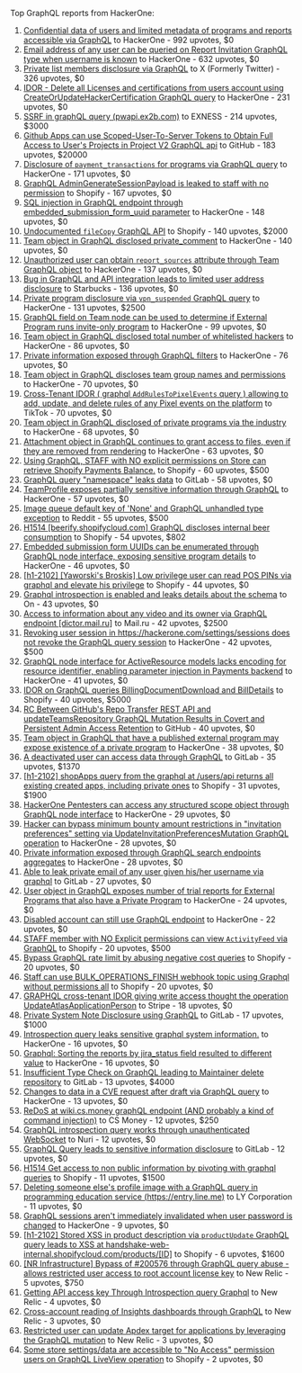 Top GraphQL reports from HackerOne:

1. [Confidential data of users and limited metadata of programs and reports accessible via GraphQL](https://hackerone.com/reports/489146) to HackerOne - 992 upvotes, $0
2. [Email address of any user can be queried on Report Invitation GraphQL type when username is known](https://hackerone.com/reports/792927) to HackerOne - 632 upvotes, $0
3. [Private list members disclosure via GraphQL](https://hackerone.com/reports/885539) to X (Formerly Twitter) - 326 upvotes, $0
4. [IDOR - Delete all Licenses and certifications from users account using CreateOrUpdateHackerCertification GraphQL query](https://hackerone.com/reports/2122671) to HackerOne - 231 upvotes, $0
5. [SSRF in graphQL query (pwapi.ex2b.com)](https://hackerone.com/reports/1864188) to EXNESS - 214 upvotes, $3000
6. [Github Apps can use Scoped-User-To-Server Tokens to Obtain Full Access to User's Projects in Project V2 GraphQL api](https://hackerone.com/reports/1711938) to GitHub - 183 upvotes, $20000
7. [Disclosure of `payment_transactions` for programs via GraphQL query](https://hackerone.com/reports/707433) to HackerOne - 171 upvotes, $0
8. [GraphQL AdminGenerateSessionPayload is leaked to staff with no permission](https://hackerone.com/reports/898528) to Shopify - 167 upvotes, $0
9. [SQL injection in GraphQL endpoint through embedded_submission_form_uuid parameter](https://hackerone.com/reports/435066) to HackerOne - 148 upvotes, $0
10. [Undocumented `fileCopy` GraphQL API](https://hackerone.com/reports/981472) to Shopify - 140 upvotes, $2000
11. [Team object in GraphQL disclosed private_comment](https://hackerone.com/reports/978143) to HackerOne - 140 upvotes, $0
12. [Unauthorized user can obtain `report_sources` attribute through Team GraphQL object](https://hackerone.com/reports/770209) to HackerOne - 137 upvotes, $0
13. [Bug in GraphQL and API integration leads to limited user address disclosure](https://hackerone.com/reports/473742) to Starbucks - 136 upvotes, $0
14. [Private program disclosure via `vpn_suspended` GraphQL query](https://hackerone.com/reports/715192) to HackerOne - 131 upvotes, $2500
15. [GraphQL field on Team node can be used to determine if External Program runs invite-only program](https://hackerone.com/reports/877642) to HackerOne - 99 upvotes, $0
16. [Team object in GraphQL disclosed total number of whitelisted hackers](https://hackerone.com/reports/342978) to HackerOne - 86 upvotes, $0
17. [Private information exposed through GraphQL filters](https://hackerone.com/reports/645299) to HackerOne - 76 upvotes, $0
18. [Team object in GraphQL discloses team group names and permissions](https://hackerone.com/reports/343464) to HackerOne - 70 upvotes, $0
19. [Cross-Tenant IDOR ( graphql `AddRulesToPixelEvents` query ) allowing to add, update, and delete rules of any Pixel events on the platform](https://hackerone.com/reports/984965) to TikTok - 70 upvotes, $0
20. [Team object in GraphQL disclosed of private programs via the industry](https://hackerone.com/reports/707406) to HackerOne - 68 upvotes, $0
21. [Attachment object in GraphQL continues to grant access to files, even if they are removed from rendering](https://hackerone.com/reports/1132606) to HackerOne - 63 upvotes, $0
22. [Using GraphQL, STAFF with NO explicit permissions on Store can retrieve Shopify Payments Balance.](https://hackerone.com/reports/417170) to Shopify - 60 upvotes, $500
23. [GraphQL query "namespace" leaks data](https://hackerone.com/reports/614355) to GitLab - 58 upvotes, $0
24. [TeamProfile exposes partially sensitive information through GraphQL](https://hackerone.com/reports/389600) to HackerOne - 57 upvotes, $0
25. [Image queue default key of 'None' and GraphQL unhandled type exception](https://hackerone.com/reports/996041) to Reddit - 55 upvotes, $500
26. [H1514 [beerify.shopifycloud.com] GraphQL discloses internal beer consumption](https://hackerone.com/reports/419883) to Shopify - 54 upvotes, $802
27. [Embedded submission form UUIDs can be enumerated through GraphQL node interface, exposing sensitive program details](https://hackerone.com/reports/447930) to HackerOne - 46 upvotes, $0
28. [[h1-2102] [Yaworski's Broskis] Low privilege user can read POS PINs via graphql and elevate his privilege](https://hackerone.com/reports/1091303) to Shopify - 44 upvotes, $0
29. [Graphql introspection is enabled and leaks details about the schema](https://hackerone.com/reports/1132803) to On  - 43 upvotes, $0
30. [Access to information about any video and its owner via GraphQL endpoint [dictor.mail.ru]](https://hackerone.com/reports/924914) to Mail.ru - 42 upvotes, $2500
31. [Revoking user session in https://hackerone.com/settings/sessions does not revoke the GraphQL query session](https://hackerone.com/reports/417382) to HackerOne - 42 upvotes, $500
32. [GraphQL node interface for ActiveResource models lacks encoding for resource identifier, enabling parameter injection in Payments backend](https://hackerone.com/reports/800231) to HackerOne - 41 upvotes, $0
33. [IDOR on GraphQL queries BillingDocumentDownload and BillDetails](https://hackerone.com/reports/2207248) to Shopify - 40 upvotes, $5000
34. [RC Between GitHub's Repo Transfer REST API and updateTeamsRepository GraphQL Mutation Results in Covert and Persistent Admin Access Retention](https://hackerone.com/reports/2216036) to GitHub - 40 upvotes, $0
35. [Team object in GraphQL that have a published external program may expose existence of a private program](https://hackerone.com/reports/347937) to HackerOne - 38 upvotes, $0
36. [A deactivated user can access data through GraphQL](https://hackerone.com/reports/1192460) to GitLab - 35 upvotes, $1370
37. [[h1-2102] shopApps query from the graphql at /users/api returns all existing created apps, including private ones](https://hackerone.com/reports/1085332) to Shopify - 31 upvotes, $1900
38. [HackerOne Pentesters can access any structured scope object through GraphQL node interface](https://hackerone.com/reports/781150) to HackerOne - 29 upvotes, $0
39. [Hacker can bypass minimum bounty amount restrictions in "invitation preferences" setting via UpdateInvitationPreferencesMutation GraphQL operation](https://hackerone.com/reports/981036) to HackerOne - 28 upvotes, $0
40. [Private information exposed through GraphQL search endpoints aggregates](https://hackerone.com/reports/1838329) to HackerOne - 28 upvotes, $0
41. [Able to leak private email of any user given his/her username via graphql](https://hackerone.com/reports/972355) to GitLab - 27 upvotes, $0
42. [User object in GraphQL exposes number of trial reports for External Programs that also have a Private Program](https://hackerone.com/reports/350964) to HackerOne - 24 upvotes, $0
43. [Disabled account can still use GraphQL endpoint](https://hackerone.com/reports/608656) to HackerOne - 22 upvotes, $0
44. [STAFF member with NO Explicit permissions can view `ActivityFeed` via GraphQL](https://hackerone.com/reports/528940) to Shopify - 20 upvotes, $500
45. [Bypass GraphQL rate limit by abusing negative cost queries](https://hackerone.com/reports/481518) to Shopify - 20 upvotes, $0
46. [Staff  can use BULK_OPERATIONS_FINISH webhook topic using Graphql without permissions all](https://hackerone.com/reports/1350095) to Shopify - 20 upvotes, $0
47. [GRAPHQL cross-tenant IDOR giving write access thought the operation UpdateAtlasApplicationPerson](https://hackerone.com/reports/1066203) to Stripe - 18 upvotes, $0
48. [Private System Note Disclosure using GraphQL](https://hackerone.com/reports/633001) to GitLab - 17 upvotes, $1000
49. [Introspection query leaks sensitive graphql system information.](https://hackerone.com/reports/291531) to HackerOne - 16 upvotes, $0
50. [Graphql: Sorting the reports by jira_status field resulted to different value](https://hackerone.com/reports/955286) to HackerOne - 16 upvotes, $0
51. [Insufficient Type Check on GraphQL leading to Maintainer delete repository](https://hackerone.com/reports/858671) to GitLab - 13 upvotes, $4000
52. [Changes to data in a CVE request after draft via GraphQL query](https://hackerone.com/reports/813300) to HackerOne - 13 upvotes, $0
53. [ReDoS at wiki.cs.money graphQL endpoint (AND probably a kind of command injection)](https://hackerone.com/reports/1000567) to CS Money - 12 upvotes, $250
54. [GraphQL introspection query works through unauthenticated WebSocket](https://hackerone.com/reports/862835) to Nuri - 12 upvotes, $0
55. [GraphQL Query leads to sensitive information disclosure](https://hackerone.com/reports/985124) to GitLab - 12 upvotes, $0
56. [H1514 Get access to non public information by pivoting with graphql queries](https://hackerone.com/reports/423388) to Shopify - 11 upvotes, $1500
57. [Deleting someone else's profile image with a GraphQL query in programming education service (https://entry.line.me)](https://hackerone.com/reports/952095) to LY Corporation - 11 upvotes, $0
58. [GraphQL sessions aren't immediately invalidated when user password is changed](https://hackerone.com/reports/283847) to HackerOne - 9 upvotes, $0
59. [[h1-2102] Stored XSS in product description via `productUpdate` GraphQL query leads to XSS at handshake-web-internal.shopifycloud.com/products/[ID]](https://hackerone.com/reports/1085546) to Shopify - 6 upvotes, $1600
60. [[NR Infrastructure] Bypass of #200576 through GraphQL query abuse - allows restricted user access to root account license key](https://hackerone.com/reports/276174) to New Relic - 5 upvotes, $750
61. [Getting API access key Through  Introspection query Graphql](https://hackerone.com/reports/969456) to New Relic - 4 upvotes, $0
62. [Cross-account reading of Insights dashboards through GraphQL](https://hackerone.com/reports/765565) to New Relic - 3 upvotes, $0
63. [Restricted user can update Apdex target for applications by leveraging the GraphQL mutation](https://hackerone.com/reports/776449) to New Relic - 3 upvotes, $0
64. [Some store settings/data are accessible to "No Access" permission users on GraphQL LiveView operation](https://hackerone.com/reports/409973) to Shopify - 2 upvotes, $0

